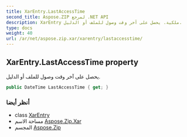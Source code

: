 ```yaml
---
title: XarEntry.LastAccessTime
second_title: Aspose.ZIP لمرجع .NET API
description: XarEntry ملكية. يحصل على آخر وقت وصول للملف أو الدليل.
type: docs
weight: 40
url: /ar/net/aspose.zip.xar/xarentry/lastaccesstime/
---
```

## XarEntry.LastAccessTime property

يحصل على آخر وقت وصول للملف أو الدليل.

```csharp
public DateTime LastAccessTime { get; }
```

### أنظر أيضا

* class [XarEntry](../)
* مساحة الاسم [Aspose.Zip.Xar](../../xarentry/)
* المجسم [Aspose.Zip](../../../)


